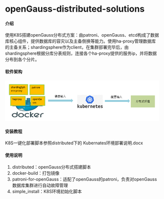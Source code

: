 # openGauss-distributed-solutions

#### 介绍

使用K8S搭建openGauss分布式方案：由patroni、openGauss、etcd构成了数据库核心组件，提供数据库的容灾以及主备倒换等能力。使用ha-proxy管理数据库的主备关系；shardingsphere作为client，在集群部署完毕后，由shardingsphere根据分库分表规则，连接各个ha-proxy提供的服务ip，并将数据分布到各个分片。

#### 软件架构

![20220331-154008](20220331-154008.png)

#### 安装教程

K8S一键化部署脚本参照distributed下的 Kubernates环境部署说明.docx

#### 使用说明

1.  distributed：openGauss分布式搭建脚本
2.  docker-build：打包镜像
3.  patroni-for-openGauss：适配了openGauss的patroni，负责对openGauss数据库集群进行自动故障管理
4.  simple_install：K8S环境初始化脚本